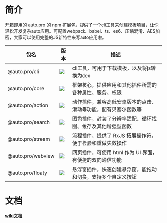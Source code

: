 # 简介

开箱即用的 auto.pro 的 npm 扩展包，提供了一个cli工具来创建模板项目，让你轻松开发复杂auto应用。可配置webpack、babel、ts、es6、压缩混淆、AES加密，大家可以使用完整的JS新特性来写auto应用啦。

| 包名              | 版本                                                    | 描述                                                            |
| ----------------- | ------------------------------------------------------- | ---------------------------------------------------------------|
| @auto.pro/cli     | ![](https://img.shields.io/npm/v/@auto.pro/cli.svg)     | cli工具，可用于下载模板，以及将js转换为dex |
| @auto.pro/core    | ![](https://img.shields.io/npm/v/@auto.pro/core.svg)    | 框架核心，提供应用和其他插件所需的各种属性、服务、权限              |
| @auto.pro/action  | ![](https://img.shields.io/npm/v/@auto.pro/action.svg)  | 动作插件，兼容高低安卓版本的点击、滑动等功能，配有贝塞尔函数等  |
| @auto.pro/search  | ![](https://img.shields.io/npm/v/@auto.pro/search.svg)  | 图色插件，封装了分辨率适配、循环找图、缓存及其他增强型函数      |
| @auto.pro/stream  | ![](https://img.shields.io/npm/v/@auto.pro/stream.svg)  | 流程插件，提供了 RxJS 拓展操作符，便于检验和重做失效操作        |
| @auto.pro/webview | ![](https://img.shields.io/npm/v/@auto.pro/webview.svg) | 网页插件，可使用 html 作为 UI 界面，有便捷的双向通信功能        |
| @auto.pro/floaty  | ![](https://img.shields.io/npm/v/@auto.pro/floaty.svg)  | 悬浮窗插件，快速创建悬浮窗，能拖动和切换，支持多个自定义按钮     |

# 文档
**[wiki文档](https://github.com/molysama/auto.pro/wiki)**
